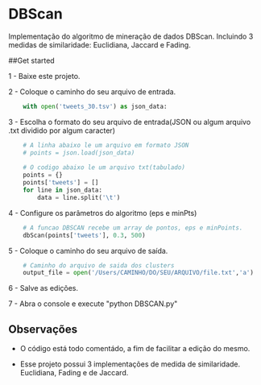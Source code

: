 # DBScan
Implementação do algoritmo de mineração de dados DBScan. Incluindo 3 medidas de similaridade: Euclidiana, Jaccard e Fading.

##Get started

1 - Baixe este projeto.

2 - Coloque o caminho do seu arquivo de entrada.
```python
    with open('tweets_30.tsv') as json_data:
```
3 - Escolha o formato do seu arquivo de entrada(JSON ou algum arquivo .txt dividido por algum caracter)
```python
    # A linha abaixo le um arquivo em formato JSON
    # points = json.load(json_data)
    
    # O codigo abaixo le um arquivo txt(tabulado)
    points = {}
    points['tweets'] = []
    for line in json_data:
        data = line.split('\t')
```
4 - Configure os parâmetros do algoritmo (eps e minPts)
```python
    # A funcao DBSCAN recebe um array de pontos, eps e minPoints.
    dbScan(points['tweets'], 0.3, 500)
```
5 - Coloque o caminho do seu arquivo de saída.
```python
    # Caminho do arquivo de saida dos clusters
    output_file = open('/Users/CAMINHO/DO/SEU/ARQUIVO/file.txt','a')
```
6 - Salve as edições.

7 - Abra o console e execute "python DBSCAN.py" 


## Observações

* O código está todo comentádo, a fim de facilitar a edição do mesmo.

* Esse projeto possui 3 implementações de medida de similaridade. Euclidiana, Fading e de Jaccard.
